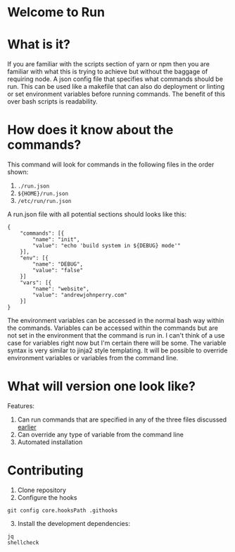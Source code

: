 # Welcome to Run

# What is it?
If you are familiar with the scripts section of yarn or npm then you are familiar with what this is trying to achieve but without the baggage of requiring node. A json config file that specifies what commands should be run. This can be used like a makefile that can also do deployment or linting or set environment variables before running commands. The benefit of this over bash scripts is readability.

# How does it know about the commands? <a id="files"></a>
This command will look for commands in the following files in the order shown:
1. ```./run.json```
2. ```${HOME}/run.json```
3. ```/etc/run/run.json```

A run.json file with all potential sections should looks like this:
```
{
	"commands": [{
		"name": "init",
		"value": "echo 'build system in ${DEBUG} mode'"
	}],
	"env": [{
		"name": "DEBUG",
		"value": "false"
	}]
	"vars": [{
		"name": "website",
		"value": "andrewjohnperry.com"
	}]
}
```

The environment variables can be accessed in the normal bash way within the commands. Variables can be accessed within the commands
but are not set in the environment that the command is run in. I can't think of a use case for variables right now but I'm certain there
will be some. The variable syntax is very similar to jinja2 style templating. It will be possible to override environment variables or variables from the command line.

# What will version one look like?
Features:
1. Can run commands that are specified in any of the three files discussed [earlier](#files)
2. Can override any type of variable from the command line
3. Automated installation

# Contributing
1. Clone repository
2. Configure the hooks
```
git config core.hooksPath .githooks
```
3. Install the development dependencies:
```
jq
shellcheck
```



